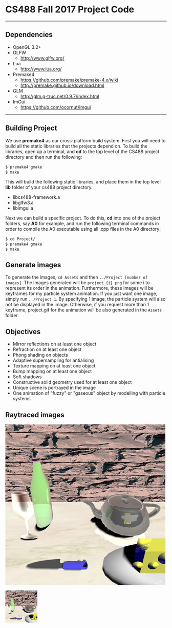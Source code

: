 # CS488 Fall 2017 Project Code

---

## Dependencies
* OpenGL 3.2+
* GLFW
    * http://www.glfw.org/
* Lua
    * http://www.lua.org/
* Premake4
    * https://github.com/premake/premake-4.x/wiki
    * http://premake.github.io/download.html
* GLM
    * http://glm.g-truc.net/0.9.7/index.html
* ImGui
    * https://github.com/ocornut/imgui


---

## Building Project
We use **premake4** as our cross-platform build system. First you will need to build all
the static libraries that the projects depend on. To build the libraries, open up a
terminal, and **cd** to the top level of the CS488 project directory and then run the
following:

    $ premake4 gmake
    $ make

This will build the following static libraries, and place them in the top level **lib**
folder of your cs488 project directory.
* libcs488-framework.a
* libglfw3.a
* libimgui.a

Next we can build a specific project.  To do this, **cd** into one of the project folders,
say **A0** for example, and run the following terminal commands in order to compile the A0 executable using all .cpp files in the A0 directory:

    $ cd Project/
    $ premake4 gmake
    $ make

## Generate images
To generate the images, `cd Assets` and then `../Project [number of images]`. The images generated will be `project_{i}.png` for some i to represent its order in the animation. Furthermore, these images will be keyframes for my particle system animation. If you just want one image, simply run `../Project 1`. By specifying 1 image, the particle system will also not be displayed in the image. Otherwise, if you request more than 1 keyframe, project.gif for the animation will be also generated in the `Assets` folder.

## Objectives
- Mirror reflections on at least one object
- Refraction on at least one object
- Phong shading on objects
- Adaptive supersampling for antialising
- Texture mapping on at least one object
- Bump mapping on at least one object
- Soft shadows
- Constructive solid geometry used for at least one object
- Unique scene is portrayed in the image
- One animation of "fuzzy" or "gaseous" object by modelling with particle systems

## Raytraced images
![image](Project/screenshot.png)


![gif](Project/Assets/project.gif)
